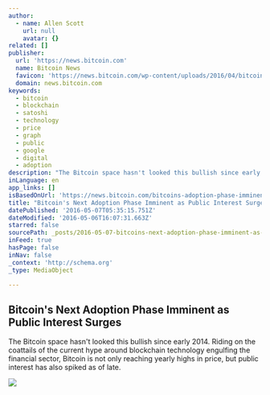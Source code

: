 ```yaml
---
author:
  - name: Allen Scott
    url: null
    avatar: {}
related: []
publisher:
  url: 'https://news.bitcoin.com'
  name: Bitcoin News
  favicon: 'https://news.bitcoin.com/wp-content/uploads/2016/04/bitcoin_fav.png'
  domain: news.bitcoin.com
keywords:
  - bitcoin
  - blockchain
  - satoshi
  - technology
  - price
  - graph
  - public
  - google
  - digital
  - adoption
description: "The Bitcoin space hasn't looked this bullish since early 2014. Riding on the coattails of the current hype around blockchain technology engulfing the financial sector, Bitcoin is not only reaching yearly highs in price, but public interest has also spiked as of late."
inLanguage: en
app_links: []
isBasedOnUrl: 'https://news.bitcoin.com/bitcoins-adoption-phase-imminent/'
title: "Bitcoin's Next Adoption Phase Imminent as Public Interest Surges"
datePublished: '2016-05-07T05:35:15.751Z'
dateModified: '2016-05-06T16:07:31.663Z'
starred: false
sourcePath: _posts/2016-05-07-bitcoins-next-adoption-phase-imminent-as-public-interest-su.md
inFeed: true
hasPage: false
inNav: false
_context: 'http://schema.org'
_type: MediaObject

---
```

<article style=""><h1>Bitcoin's Next Adoption Phase Imminent as Public Interest Surges</h1><p>The Bitcoin space hasn't looked this bullish since early 2014. Riding on the coattails of the current hype around blockchain technology engulfing the financial sector, Bitcoin is not only reaching yearly highs in price, but public interest has also spiked as of late.</p><img src="https://news.bitcoin.com/wp-content/uploads/2016/05/matches.jpg" /></article>